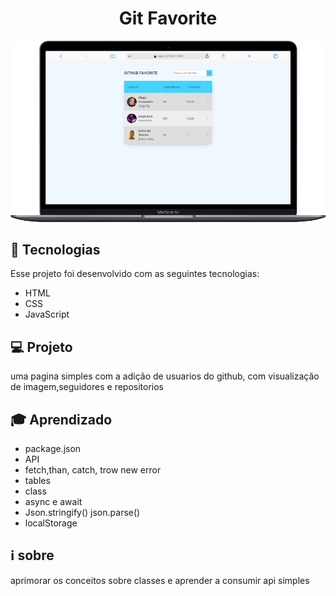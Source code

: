 <h1 align="center">Git Favorite
</h1>
<img alt="jodo da memoria" src="./assets/desktop.png">

## 🚀 Tecnologias

Esse projeto foi desenvolvido com as seguintes tecnologias:

- HTML
- CSS
- JavaScript


## 💻 Projeto

uma pagina simples com a adição de usuarios do github, com visualização de imagem,seguidores e repositorios

## 🎓 Aprendizado

- package.json
- API
- fetch,than, catch, trow new error
- tables
- class
- async e await
- Json.stringify() json.parse()
- localStorage

## ℹ️ sobre
aprimorar os conceitos sobre classes e  aprender a consumir api simples


